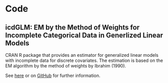 # Code

## icdGLM: EM by the Method of Weights for Incomplete Categorical Data in Generlized Linear Models

CRAN R package that provides an estimator for generalized linear models with incomplete data for discrete covariates. The estimation is based on the EM algorithm by the method of weights by Ibrahim (1990).

See [here](https://cran.r-project.org/web/packages/icdGLM/icdGLM.pdf) or on [GitHub](https://github.com/lorenzbr/icdGLM) for further information.

